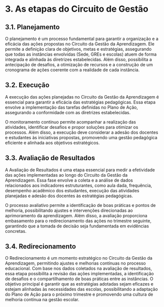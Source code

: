 # 3\. As etapas do Circuito de Gestão

## 3.1. Planejamento

O planejamento é um processo fundamental para garantir a organização e a eficácia das ações propostas no Circuito da Gestão da Aprendizagem. Ele permite a definição clara de objetivos, metas e estratégias, assegurando que todas as instâncias envolvidas (Sede, GREs e escolas) atuem de forma integrada e alinhada às diretrizes estabelecidas. Além disso, possibilita a antecipação de desafios, a otimização de recursos e a construção de um cronograma de ações coerente com a realidade de cada instância.

## 3.2. Execução

A execução das ações planejadas no Circuito da Gestão da Aprendizagem é essencial para garantir a eficácia das estratégias pedagógicas. Essa etapa envolve a implementação das tarefas definidas no Plano de Ação, assegurando a conformidade com as diretrizes estabelecidas.

O monitoramento contínuo permite acompanhar a realização das atividades, identificar desafios e propor soluções para otimizar os processos. Além disso, a execução deve considerar a adesão dos docentes e estudantes às iniciativas propostas, promovendo uma gestão pedagógica eficiente e alinhada aos objetivos estratégicos.

## 3.3. Avaliação de Resultados

A Avaliação de Resultados é uma etapa essencial para medir a efetividade das ações implementadas ao longo do Circuito da Gestão da Aprendizagem. Essa fase envolve a coleta e a análise de dados relacionados aos indicadores estruturantes, como aula dada, frequência, desempenho acadêmico dos estudantes, execução das atividades planejadas e adesão dos docentes às estratégias pedagógicas.

O processo avaliativo permite a identificação de boas práticas e pontos de melhoria, possibilitando ajustes e intervenções direcionadas ao aprimoramento da aprendizagem. Além disso, a avaliação proporciona embasamento para o redirecionamento das ações no trimestre seguinte, garantindo que a tomada de decisão seja fundamentada em evidências concretas.

## 3.4. Redirecionamento

O Redirecionamento é um momento estratégico no Circuito da Gestão da Aprendizagem, permitindo ajustes e melhorias contínuas no processo educacional. Com base nos dados coletados na avaliação de resultados, essa etapa possibilita a revisão das ações implementadas, a identificação de desafios e o compartilhamento de boas práticas entre as instâncias. O objetivo principal é garantir que as estratégias adotadas sejam eficazes e estejam alinhadas às necessidades das escolas, possibilitando a adaptação do Plano de Ação para o próximo trimestre e promovendo uma cultura de melhoria contínua na gestão escolar.
